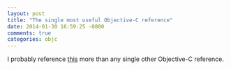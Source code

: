 ```yaml
---
layout: post
title: "The single most useful Objective-C reference"
date: 2014-01-30 16:59:25 -0800
comments: true
categories: objc
---
```

I probably reference [this](http://fuckingblocksyntax.com/) more than any single other Objective-C reference.